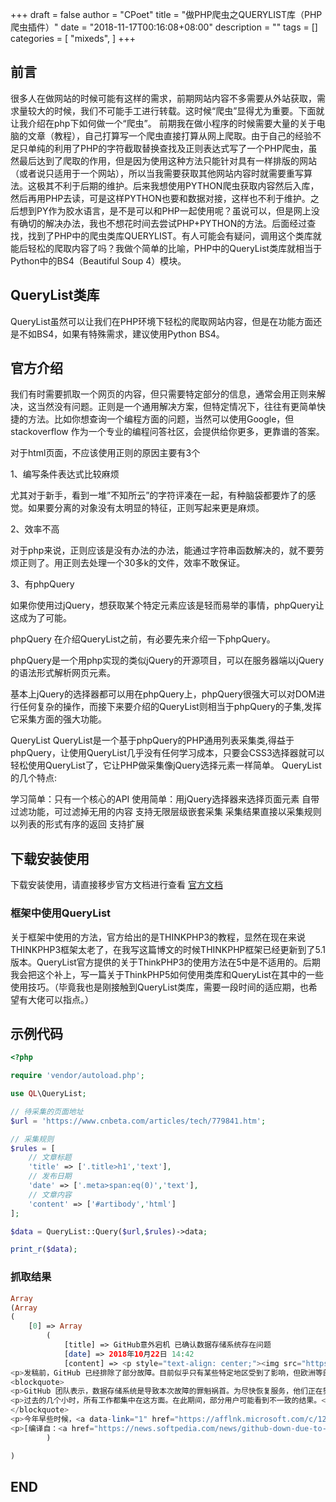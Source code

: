 +++
draft = false
author = "CPoet"
title = "做PHP爬虫之QUERYLIST库（PHP爬虫插件）"
date = "2018-11-17T00:16:08+08:00"
description = ""
tags = []
categories = [
    "mixeds",
]
+++
## 前言
很多人在做网站的时候可能有这样的需求，前期网站内容不多需要从外站获取，需求量较大的时候，我们不可能手工进行转载。这时候“爬虫”显得尤为重要。下面就让我介绍在php下如何做一个“爬虫”。
前期我在做小程序的时候需要大量的关于电脑的文章（教程），自己打算写一个爬虫直接打算从网上爬取。由于自己的经验不足只单纯的利用了PHP的字符截取替换查找及正则表达式写了一个PHP爬虫，虽然最后达到了爬取的作用，但是因为使用这种方法只能针对具有一样排版的网站（或者说只适用于一个网站），所以当我需要获取其他网站内容时就需要重写算法。这极其不利于后期的维护。后来我想使用PYTHON爬虫获取内容然后入库，然后再用PHP去读，可是这样PYTHON也要和数据对接，这样也不利于维护。之后想到PY作为胶水语言，是不是可以和PHP一起使用呢？虽说可以，但是网上没有确切的解决办法，我也不想花时间去尝试PHP+PYTHON的方法。后面经过查找，找到了PHP中的爬虫类库QUERYLIST。有人可能会有疑问，调用这个类库就能后轻松的爬取内容了吗？我做个简单的比喻，PHP中的QueryList类库就相当于Python中的BS4（Beautiful Soup 4）模块。

## QueryList类库
QueryList虽然可以让我们在PHP环境下轻松的爬取网站内容，但是在功能方面还是不如BS4，如果有特殊需求，建议使用Python BS4。

## 官方介绍
我们有时需要抓取一个网页的内容，但只需要特定部分的信息，通常会用正则来解决，这当然没有问题。正则是一个通用解决方案，但特定情况下，往往有更简单快 捷的方法。比如你想查询一个编程方面的问题，当然可以使用Google，但stackoverflow 作为一个专业的编程问答社区，会提供给你更多，更靠谱的答案。

对于html页面，不应该使用正则的原因主要有3个

1、编写条件表达式比较麻烦

尤其对于新手，看到一堆”不知所云”的字符评凑在一起，有种脑袋都要炸了的感觉。如果要分离的对象没有太明显的特征，正则写起来更是麻烦。

2、效率不高

对于php来说，正则应该是没有办法的办法，能通过字符串函数解决的，就不要劳烦正则了。用正则去处理一个30多k的文件，效率不敢保证。

3、有phpQuery

如果你使用过jQuery，想获取某个特定元素应该是轻而易举的事情，phpQuery让这成为了可能。

phpQuery
在介绍QueryList之前，有必要先来介绍一下phpQuery。

phpQuery是一个用php实现的类似jQuery的开源项目，可以在服务器端以jQuery的语法形式解析网页元素。

基本上jQuery的选择器都可以用在phpQuery上，phpQuery很强大可以对DOM进行任何复杂的操作，而接下来要介绍的QueryList则相当于phpQuery的子集,发挥它采集方面的强大功能。

QueryList
QueryList是一个基于phpQuery的PHP通用列表采集类,得益于phpQuery，让使用QueryList几乎没有任何学习成本，只要会CSS3选择器就可以轻松使用QueryList了，它让PHP做采集像jQuery选择元素一样简单。 QueryList的几个特点:

学习简单：只有一个核心的API
使用简单：用jQuery选择器来选择页面元素
自带过滤功能，可过滤掉无用的内容
支持无限层级嵌套采集
采集结果直接以采集规则以列表的形式有序的返回
支持扩展

## 下载安装使用
下载安装使用，请直接移步官方文档进行查看
[官方文档](https://www.querylist.cc/docs/guide/v4/installation)

### 框架中使用QueryList
关于框架中使用的方法，官方给出的是THINKPHP3的教程，显然在现在来说THINKPHP3框架太老了，在我写这篇博文的时候THINKPHP框架已经更新到了5.1版本。QueryList官方提供的关于ThinkPHP3的使用方法在5中是不适用的。后期我会把这个补上，写一篇关于ThinkPHP5如何使用类库和QueryList在其中的一些使用技巧。（毕竟我也是刚接触到QueryList类库，需要一段时间的适应期，也希望有大佬可以指点。）

## 示例代码

```PHP
<?php

require 'vendor/autoload.php';

use QL\QueryList;

// 待采集的页面地址
$url = 'https://www.cnbeta.com/articles/tech/779841.htm';

// 采集规则
$rules = [
    // 文章标题
    'title' => ['.title>h1','text'],
    // 发布日期
    'date' => ['.meta>span:eq(0)','text'],
    // 文章内容
    'content' => ['#artibody','html']
];

$data = QueryList::Query($url,$rules)->data;

print_r($data);
```

### 抓取结果
```PHP
Array
(Array
(
    [0] => Array
        (
            [title] => GitHub意外宕机 已确认数据存储系统存在问题
            [date] => 2018年10月22日 14:42
            [content] => <p style="text-align: center;"><img src="https://static.cnbetacdn.com/article/2018/1022/82e649adfde2e98.png" alt="github-down-due-to-data-storage-system-issue-523345-2.png"></p>
<p>发稿前，GitHub 已经排除了部分故障。目前似乎只有某些特定地区受到了影响，但欧洲等部分地区仍未完全恢复。</p>
<blockquote>
<p>GitHub 团队表示，数据存储系统是导致本次故障的罪魁祸首。为尽快恢复服务，他们正在努力修复。</p>
<p>过去的几个小时，所有工作都集中在这方面。在此期间，部分用户可能看到不一致的结果。</p>
</blockquote>
<p>今年早些时候，<a data-link="1" href="https://afflnk.microsoft.com/c/1251234/439031/7808" target="_blank">微软</a>宣布以 75 亿美元收购 GitHub 。近日，欧盟委员会认定微软接管 GitHub 不违背反竞争原则，并准予放行。</p>
<p>[编译自：<a href="https://news.softpedia.com/news/github-down-due-to-data-storage-system-issue-523345.shtml" target="_self">Softpedia</a>]</p>
        )

)
```

## END
